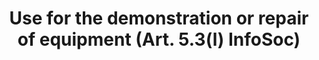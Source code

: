 ---
title: "Use for the demonstration or repair of equipment (Art. 5.3(l) InfoSoc)"
short: "info53l"
draft: "false"
summary: ""
linklaw: ""
---